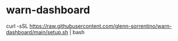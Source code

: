 # warn-dashboard

curl -sSL https://raw.githubusercontent.com/glenn-sorrentino/warn-dashboard/main/setup.sh | bash
